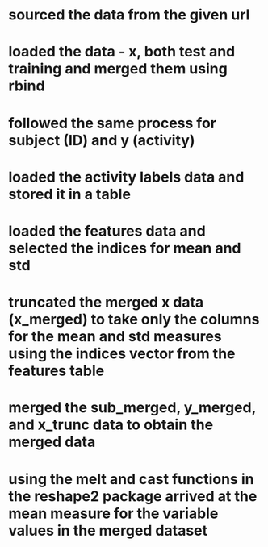 # sourced the data from the given url

# loaded the data - x, both test and training and merged them using rbind
# followed the same process for subject (ID) and y (activity)

# loaded the activity labels data and stored it in a table

# loaded the features data and selected the indices for mean and std 
# truncated the merged x data (x_merged) to take only the columns for the mean and std measures using the indices vector from the features table

# merged the sub_merged, y_merged, and x_trunc data to obtain the merged data 

# using the melt and cast functions in the reshape2 package arrived at the mean measure for the variable values in the merged dataset

